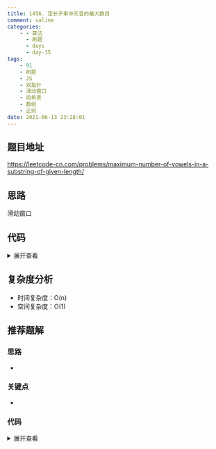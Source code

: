 ```yaml
---
title: 1456. 定长子串中元音的最大数目
comment: valine
categories:
    - - 算法
      - 刷题
      - days
      - day-35
tags:
    - 91
    - 刷题
    - JS
    - 双指针
    - 滑动窗口
    - 哈希表
    - 数组
    - 正则
date: 2021-06-13 23:28:01
---
```


## 题目地址

https://leetcode-cn.com/problems/maximum-number-of-vowels-in-a-substring-of-given-length/

## 思路

滑动窗口

## 代码

<details>
    <summary>展开查看</summary>

```js
/**
 * @param {string} s
 * @param {number} k
 * @return {number}
 */
var maxVowels = function (s, k) {
    let left = 0,
        right = k;

    let sub = s.substring(left, right);
    let res = sub.match(/(a|e|i|o|u)/g)?.length ?? 0;
    let nums = res;
    while (right < s.length) {
        const last = s.charAt(right);
        const start = s.charAt(left);

        if (/(a|e|i|o|u)/.test(last)) {
            nums++;
        }
        if (/(a|e|i|o|u)/.test(start)) {
            nums--;
        }

        res = Math.max(res, nums);
        if (nums === k) break;
        // console.log(sub,start,next)
        right++;
        left++;
    }
    return res;
};
```

</details>

## 复杂度分析

-   时间复杂度：O(n)
-   空间复杂度：O(1)

## 推荐题解

### 思路

-

### 关键点

-

### 代码

<details>
    <summary>展开查看</summary>

```js

```

</details>
